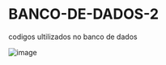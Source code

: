 # BANCO-DE-DADOS-2
codigos ultilizados no banco de dados 

![image](https://encrypted-tbn0.gstatic.com/images?q=tbn:ANd9GcSzRxGEq4h_uxq7CIOhgOh4LOo4wBb_SfyjT_cSoWa-Fc18ov19absj8kYZOgR9-f5cUl4&usqp=CAU)
